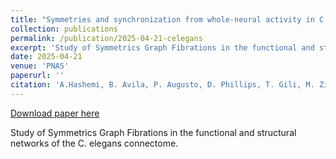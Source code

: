 ```yaml
---
title: "Symmetries and synchronization from whole-neural activity in C. elegans connectome: Integration of functional and structural networks"
collection: publications
permalink: /publication/2025-04-21-celegans
excerpt: 'Study of Symmetrics Graph Fibrations in the functional and structural networks of the C. elegans connectome.'
date: 2025-04-21
venue: 'PNAS'
paperurl: ''
citation: 'A.Hashemi, B. Avila, P. Augusto, D. Phillips, T. Gili, M. Zimmer, H. Makse (2025). Symmetries and synchronization from whole-neural activity in C. elegans connectome: Integration of functional and structural networks, Proceedings of the National Academy of Sciences'
---
```


<a href=''>Download paper here</a>

Study of Symmetrics Graph Fibrations in the functional and structural networks of the C. elegans connectome.